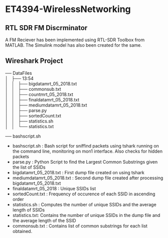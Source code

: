 # ET4394-WirelessNetworking
## RTL SDR FM Discrminator

A FM Reciever has been implemented using RTL-SDR Toolbox from MATLAB.
The Simulink model has also been created for the same. 

## Wireshark Project
── DataFiles <br/>
│   ├── 13:54 <br/>
│   │   ├── bigdatamrt_05_2018.txt <br/>
│   │   ├── commonsub.txt <br/>
│   │   ├── countmrt_05_2018.txt <br/>
│   │   ├── finaldatamrt_05_2018.txt <br/>
│   │   ├── mediumdatamrt_05_2018.txt <br/>
│   │   ├── parse.py <br/>
│   │   ├── sortedCount.txt <br/>
│   │   ├── statistics.sh <br/>
│   │   └── statistics.txt <br/>

── bashscript.sh


- bashscript.sh : Bash script for sniffind packets using tshark running on the command line, monitoring on mon1 interface. Also checks for hidden packets
- parse.py      : Python Script to find the Largest Common Substrings given the list of SSIDs
- bigdatamrt_05_2018.txt : First dump file created on using tshark
- mediumdatamrt_05_2018.txt : Second dump file created after processing bigdatamrt_05_2018.txt
- finaldatamrt_05_2018 : Unique SSIDs list
- sortedCount.txt : Frequency of occurence of each SSID in ascending order
- statistics.sh : Computes the number of unique SSIDs and the average length of SSIDs
- statistics.txt: Contains the number of unique SSIDs in the dump file and the average length of the SSID
- commonsub.txt : Contains list of common substrings for each list obtained.

